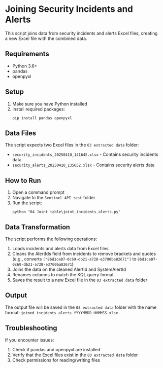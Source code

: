 # Joining Security Incidents and Alerts

This script joins data from security incidents and alerts Excel files, creating a new Excel file with the combined data.

## Requirements

- Python 3.6+
- pandas
- openpyxl

## Setup

1. Make sure you have Python installed
2. Install required packages:
   ```
   pip install pandas openpyxl
   ```

## Data Files

The script expects two Excel files in the `03 extracted data` folder:
- `security_incidents_20250410_141645.xlsx` - Contains security incidents data
- `security_alerts_20250410_135652.xlsx` - Contains security alerts data

## How to Run

1. Open a command prompt
2. Navigate to the `Sentinel API test` folder
3. Run the script:
   ```
   python "04 Joint table\joint_incidents_alerts.py"
   ```

## Data Transformation

The script performs the following operations:
1. Loads incidents and alerts data from Excel files
2. Cleans the AlertIds field from incidents to remove brackets and quotes (e.g., converts `["8bd1ce07-0c69-db21-a728-e3700ba82671"]` to `8bd1ce07-0c69-db21-a728-e3700ba82671`)
3. Joins the data on the cleaned AlertId and SystemAlertId
4. Renames columns to match the KQL query format
5. Saves the result to a new Excel file in the `03 extracted data` folder

## Output

The output file will be saved in the `03 extracted data` folder with the name format:
`joined_incidents_alerts_YYYYMMDD_HHMMSS.xlsx`

## Troubleshooting

If you encounter issues:
1. Check if pandas and openpyxl are installed
2. Verify that the Excel files exist in the `03 extracted data` folder
3. Check permissions for reading/writing files 